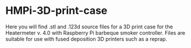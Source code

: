 HMPi-3D-print-case
==================

Here you will find .stl and .123d source files for a 3D print case for the 
Heatermeter v. 4.0 with Raspberry Pi barbeque smoker controller. Files are suitable
for use with fused deposition 3D printers such as a reprap.

